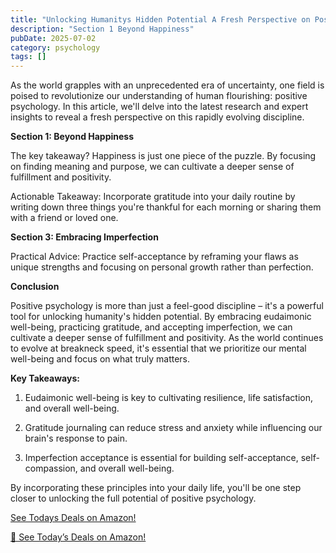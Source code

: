 ```yaml
---
title: "Unlocking Humanitys Hidden Potential A Fresh Perspective on Positive Psychology"
description: "Section 1 Beyond Happiness"
pubDate: 2025-07-02
category: psychology
tags: []
---
```


As the world grapples with an unprecedented era of uncertainty, one field is poised to revolutionize our understanding of human flourishing: positive psychology. In this article, we'll delve into the latest research and expert insights to reveal a fresh perspective on this rapidly evolving discipline.

**Section 1: Beyond Happiness**

The key takeaway? Happiness is just one piece of the puzzle. By focusing on finding meaning and purpose, we can cultivate a deeper sense of fulfillment and positivity.

Actionable Takeaway: Incorporate gratitude into your daily routine by writing down three things you're thankful for each morning or sharing them with a friend or loved one.

**Section 3: Embracing Imperfection**

Practical Advice: Practice self-acceptance by reframing your flaws as unique strengths and focusing on personal growth rather than perfection.

**Conclusion**

Positive psychology is more than just a feel-good discipline – it's a powerful tool for unlocking humanity's hidden potential. By embracing eudaimonic well-being, practicing gratitude, and accepting imperfection, we can cultivate a deeper sense of fulfillment and positivity. As the world continues to evolve at breakneck speed, it's essential that we prioritize our mental well-being and focus on what truly matters.

**Key Takeaways:**

1. Eudaimonic well-being is key to cultivating resilience, life satisfaction, and overall well-being.

2. Gratitude journaling can reduce stress and anxiety while influencing our brain's response to pain.

3. Imperfection acceptance is essential for building self-acceptance, self-compassion, and overall well-being.

By incorporating these principles into your daily life, you'll be one step closer to unlocking the full potential of positive psychology.

[ See Todays Deals on Amazon!](https://amzn.to/3UjsCWp)

[🛒 See Today’s Deals on Amazon!](https://amzn.to/3UjsCWp)
